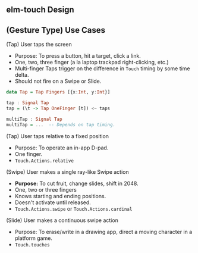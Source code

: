elm-touch Design
----------------

## (Gesture Type) Use Cases

(Tap) User taps the screen
- Purpose: To press a button, hit a target, click a link.
- One, two, three finger (a la laptop trackpad right-clicking, etc.)
- Multi-finger Taps trigger on the difference in `Touch` timing
  by some time delta.
- Should not fire on a Swipe or Slide.
```haskell
data Tap = Tap Fingers [{x:Int, y:Int}]

tap : Signal Tap
tap = (\t -> Tap OneFinger [t]) <~ taps

multiTap : Signal Tap
multiTap = ...  -- Depends on tap timing.
```

(Tap) User taps relative to a fixed position
- Purpose: To operate an in-app D-pad.
- One finger.
- `Touch.Actions.relative`

(Swipe) User makes a single ray-like Swipe action
- **Purpose:** To cut fruit, change slides, shift in 2048.
- One, two or three fingers
- Knows starting and ending positions.
- Doesn't activate until released.
- `Touch.Actions.swipe` or `Touch.Actions.cardinal`

(Slide) User makes a continuous swipe action
- Purpose: To erase/write in a drawing app, 
  	   direct a moving character in a platform game.
- `Touch.touches`

